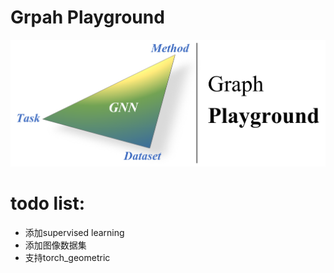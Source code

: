 # Grpah Playground

![image](utils/data/github.png)

# todo list:

- 添加supervised learning
- 添加图像数据集
- 支持torch_geometric
